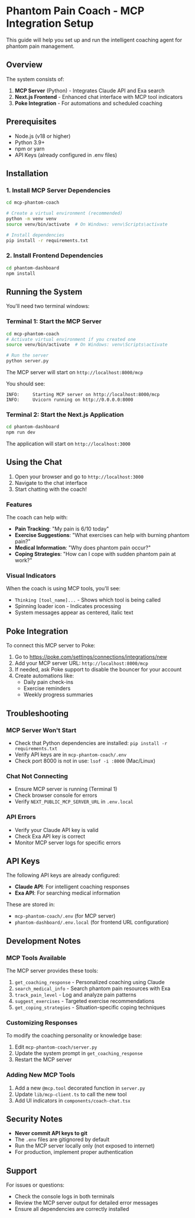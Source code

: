 # Phantom Pain Coach - MCP Integration Setup

This guide will help you set up and run the intelligent coaching agent for phantom pain management.

## Overview

The system consists of:
1. **MCP Server** (Python) - Integrates Claude API and Exa search
2. **Next.js Frontend** - Enhanced chat interface with MCP tool indicators
3. **Poke Integration** - For automations and scheduled coaching

## Prerequisites

- Node.js (v18 or higher)
- Python 3.9+
- npm or yarn
- API Keys (already configured in .env files)

## Installation

### 1. Install MCP Server Dependencies

```bash
cd mcp-phantom-coach

# Create a virtual environment (recommended)
python -m venv venv
source venv/bin/activate  # On Windows: venv\Scripts\activate

# Install dependencies
pip install -r requirements.txt
```

### 2. Install Frontend Dependencies

```bash
cd phantom-dashboard
npm install
```

## Running the System

You'll need two terminal windows:

### Terminal 1: Start the MCP Server

```bash
cd mcp-phantom-coach
# Activate virtual environment if you created one
source venv/bin/activate  # On Windows: venv\Scripts\activate

# Run the server
python server.py
```

The MCP server will start on `http://localhost:8000/mcp`

You should see:
```
INFO:     Starting MCP server on http://localhost:8000/mcp
INFO:     Uvicorn running on http://0.0.0.0:8000
```

### Terminal 2: Start the Next.js Application

```bash
cd phantom-dashboard
npm run dev
```

The application will start on `http://localhost:3000`

## Using the Chat

1. Open your browser and go to `http://localhost:3000`
2. Navigate to the chat interface
3. Start chatting with the coach!

### Features

The coach can help with:
- **Pain Tracking**: "My pain is 6/10 today"
- **Exercise Suggestions**: "What exercises can help with burning phantom pain?"
- **Medical Information**: "Why does phantom pain occur?"
- **Coping Strategies**: "How can I cope with sudden phantom pain at work?"

### Visual Indicators

When the coach is using MCP tools, you'll see:
- `Thinking [tool_name]...` - Shows which tool is being called
- Spinning loader icon - Indicates processing
- System messages appear as centered, italic text

## Poke Integration

To connect this MCP server to Poke:

1. Go to https://poke.com/settings/connections/integrations/new
2. Add your MCP server URL: `http://localhost:8000/mcp`
3. If needed, ask Poke support to disable the bouncer for your account
4. Create automations like:
   - Daily pain check-ins
   - Exercise reminders
   - Weekly progress summaries

## Troubleshooting

### MCP Server Won't Start
- Check that Python dependencies are installed: `pip install -r requirements.txt`
- Verify API keys are in `mcp-phantom-coach/.env`
- Check port 8000 is not in use: `lsof -i :8000` (Mac/Linux)

### Chat Not Connecting
- Ensure MCP server is running (Terminal 1)
- Check browser console for errors
- Verify `NEXT_PUBLIC_MCP_SERVER_URL` in `.env.local`

### API Errors
- Verify your Claude API key is valid
- Check Exa API key is correct
- Monitor MCP server logs for specific errors

## API Keys

The following API keys are already configured:
- **Claude API**: For intelligent coaching responses
- **Exa API**: For searching medical information

These are stored in:
- `mcp-phantom-coach/.env` (for MCP server)
- `phantom-dashboard/.env.local` (for frontend URL configuration)

## Development Notes

### MCP Tools Available

The MCP server provides these tools:
1. `get_coaching_response` - Personalized coaching using Claude
2. `search_medical_info` - Search phantom pain resources with Exa
3. `track_pain_level` - Log and analyze pain patterns
4. `suggest_exercises` - Targeted exercise recommendations
5. `get_coping_strategies` - Situation-specific coping techniques

### Customizing Responses

To modify the coaching personality or knowledge base:
1. Edit `mcp-phantom-coach/server.py`
2. Update the system prompt in `get_coaching_response`
3. Restart the MCP server

### Adding New MCP Tools

1. Add a new `@mcp.tool` decorated function in `server.py`
2. Update `lib/mcp-client.ts` to call the new tool
3. Add UI indicators in `components/coach-chat.tsx`

## Security Notes

- **Never commit API keys to git**
- The `.env` files are gitignored by default
- Run the MCP server locally only (not exposed to internet)
- For production, implement proper authentication

## Support

For issues or questions:
- Check the console logs in both terminals
- Review the MCP server output for detailed error messages
- Ensure all dependencies are correctly installed